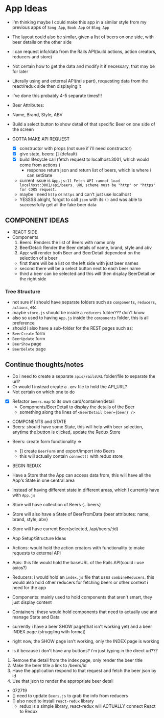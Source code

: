 # App Ideas
- I'm thinking maybe I could make this app in a similar style from my previous apps of `Song App`, `Book App` or `Blog App`
- The layout could also be similar, given a list of beers on one side, with beer details on the other side
- I can request info/data from the Rails API(build actions, action creators, reducers and store)
- Not certain how to get the data and modify it if necessary, that may be for later
- Literally using and external API(rails part), requesting data from the react/redux side then displaying it
- I've done this probably 4-5 separate times!!!

- Beer Attributes:
- Name, Brand, Style, ABV
- Build a select button to show detail of that specific Beer on one side of the screen

- GOTTA MAKE API REQUEST
  - [x] constructor with props (not sure if i'll need constructor)
  - [x] give state, beers: [] (default)
  - [x] build lifecycle call (fetch request to localhost:3001, which would come from actions )
    - response return json and return list of beers, which is where i can setState

  - current issue is `App.js:11 Fetch API cannot load localhost:3001/api/beers. URL scheme must be "http" or "https" for CORS request.`
  - maybe i need `http` or `https` and can't just use localhost
  - YESSSS alright, forgot to call `json` with its `()` and was able to successfully get all the fake beer data


## COMPONENT IDEAS
- REACT SIDE
- Components
  1. Beers: Renders the list of Beers with name only
  2. BeerDetail: Render the Beer details of name, brand, style and abv
  3. App: will render both Beer and BeerDetail dependent on the selection of a beer
    - first there will be a list on the left side with just beer names
    - second there will be a select button next to each beer name
    - third a beer can be selected and this will then display BeerDetail on the right side


### Tree Structure
- not sure if i should have separate folders such as `components`, `reducers`, `actions`, etc
- maybe `store.js` should be inside a `reducers` folder??? don't know
- also so used to having `App.js` inside the `components` folder, this is all preference
- should i also have a sub-folder for the REST pages such as:
- `BeerCreate` form
- `BeerUpdate` form
- `BeerShow` page
- `BeerDelete` page


## Continue thoughts/notes
- Do i need to create a separate `apis/railsURL` folder/file to separate the url?
- Or would I instead create a `.env` file to hold the API_URL?
- Not certain on which one to do

- [x] Refactor `beers.map` to its own card/container/detail
  - Components/BeerDetail to display the details of the Beer
  - something along the lines of `<BeerDetail beer={beer} />`

- COMPONENTS and STATE
- Beers: should have some State, this will help with beer selection, anytime the button is clicked, update the Redux Store
<!-- - Beers: will have a connect() function -->
- Beers: create form functionality => <BeerForm />
  - [] create `BeerForm` and export/import into Beers
  - this will actually contain `connect()` with redux store

- BEGIN REDUX
- Have a Store that the App can access data from, this will have all the App's State in one central area
- Instead of having different state in different areas, which I currently have with `App.js`
- Store will have collection of Beers {...beers}
- Store will also have a State of BeerFromData {beer attributes: name, brand, style, abv}
- Store will have current Beer(selected, /api/beers/:id)


- App Setup/Structure Ideas
- Actions: would hold the action creators with functionality to make requests to external API
- Apis: this file would hold the baseURL of the Rails API(could i use axios?)
- Reducers: i would hold an `index.js` file that uses `combineReducers`. this would also hold other reducers for fetching beers or other context i need for the app
- Components: mainly used to hold components that aren't smart, they just display content
- Containers: these would hold components that need to actually use and manage State and Data


- currently i have a beer SHOW page(that isn't working yet) and a beer INDEX page (struggling with format)

- right now, the SHOW page isn't working, only the INDEX page is working
- is it because i don't have any buttons? i'm just typing in the direct url???

1. Remove the detail from the index page, only render the beer title
2. Make the beer title a link to /beers/id
3. Have the application respond to that request and fetch the beer json by id
4. Use that json to render the appropriate beer detail


- 072719
- [] need to update `Beers.js` to grab the info from reducers
- [] also need to install `react-redux` library
  - redux is a simple library, react-redux will ACTUALLY connect React to Redux
